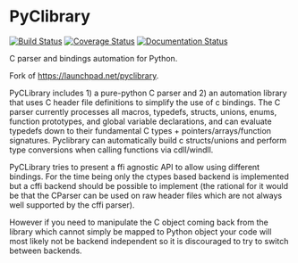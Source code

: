 # PyClibrary

<div>
<a href='https://travis-ci.org/MatthieuDartiailh/pyclibrary'><img src='https://travis-ci.org/MatthieuDartiailh/pyclibrary.svg?branch=master' alt='Build Status' /></a> 
<a href='https://coveralls.io/r/MatthieuDartiailh/pyclibrary'><img src='https://coveralls.io/repos/MatthieuDartiailh/pyclibrary/badge.png' alt='Coverage Status' /></a>
<a href='https://readthedocs.org/projects/pyclibrary/?badge=latest'><img src='https://readthedocs.org/projects/pyclibrary/badge/?version=latest' alt='Documentation Status' /></a>
</div>

C parser and bindings automation for Python.

Fork of https://launchpad.net/pyclibrary.

PyCLibrary includes 1) a pure-python C parser and 2) an automation library
that uses C header file definitions to simplify the use of c bindings. The
C parser currently processes all macros, typedefs, structs, unions, enums,
function prototypes, and global variable declarations, and can evaluate
typedefs down to their fundamental C types + pointers/arrays/function
signatures. Pyclibrary can automatically build c structs/unions and perform
type conversions when calling functions via cdll/windll.

PyCLibrary tries to present a ffi agnostic API to allow using different
bindings. For the time being only the ctypes based backend is implemented but
a cffi backend should be possible to implement (the rational for it would be
that the CParser can be used on raw header files which are not always well
supported by the cffi parser).

However if you need to manipulate the C object coming back from the library
which cannot simply be mapped to Python object your code will most likely
not be backend independent so it is discouraged to try to switch between
backends.
